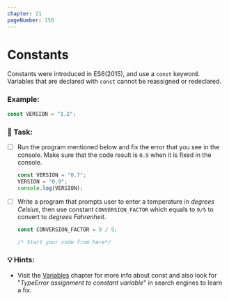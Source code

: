 ```yaml
---
chapter: 21
pageNumber: 150
---
```


# Constants

Constants were introduced in ES6(2015), and use a `const` keyword. Variables that are declared with `const` cannot be reassigned or redeclared.&#x20;

### Example:

```javascript
const VERSION = "1.2";
```

### 📝 Task:

- [ ] Run the program mentioned below and fix the error that you see in the console. Make sure that the code result is `0.9` when it is fixed in the console.

  ```javascript
  const VERSION = "0.7";
  VERSION = "0.9";
  console.log(VERSION);
  ```

- [ ] Write a program that prompts user to enter a temperature in _degrees Celsius_, then use constant `CONVERSION_FACTOR` which equals to `9/5` to convert to _degrees Fahrenheit_.

  ```javascript
  const CONVERSION_FACTOR = 9 / 5;

  /* Start your code from here*/
  ```

### 💡 Hints:

- Visit the [Variables](../basics/variables.md) chapter for more info about const and also look for "_TypeError assignment to constant variable_" in search engines to learn a fix.&#x20;
